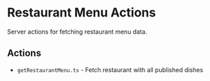 # Restaurant Menu Actions

Server actions for fetching restaurant menu data.

## Actions
- `getRestaurantMenu.ts` - Fetch restaurant with all published dishes

